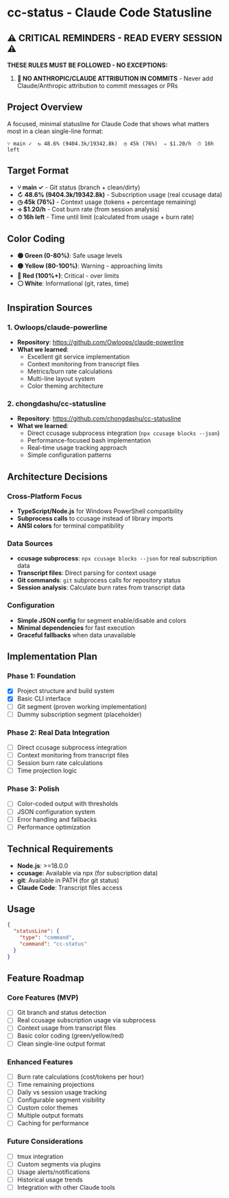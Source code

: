 # cc-status - Claude Code Statusline

  ## ⚠️ CRITICAL REMINDERS - READ EVERY SESSION ⚠️
  **THESE RULES MUST BE FOLLOWED - NO EXCEPTIONS:**

  1. **🚫 NO ANTHROPIC/CLAUDE ATTRIBUTION IN COMMITS** - Never add Claude/Anthropic attribution to
  commit messages or PRs

## Project Overview

A focused, minimal statusline for Claude Code that shows what matters most in a clean single-line format:

```
⑂ main ✓  ↻ 48.6% (9404.3k/19342.8k)  ◷ 45k (76%)  ⟢ $1.20/h  ⏱ 16h left
```

## Target Format

- **⑂ main ✓** - Git status (branch + clean/dirty)
- **↻ 48.6% (9404.3k/19342.8k)** - Subscription usage (real ccusage data)  
- **◷ 45k (76%)** - Context usage (tokens + percentage remaining)
- **⟢ $1.20/h** - Cost burn rate (from session analysis)
- **⏱ 16h left** - Time until limit (calculated from usage + burn rate)

## Color Coding

- **🟢 Green (0-80%)**: Safe usage levels
- **🟡 Yellow (80-100%)**: Warning - approaching limits  
- **🔴 Red (100%+)**: Critical - over limits
- **⚪ White**: Informational (git, rates, time)

## Inspiration Sources

### 1. Owloops/claude-powerline
- **Repository**: https://github.com/Owloops/claude-powerline
- **What we learned**: 
  - Excellent git service implementation
  - Context monitoring from transcript files
  - Metrics/burn rate calculations
  - Multi-line layout system
  - Color theming architecture

### 2. chongdashu/cc-statusline  
- **Repository**: https://github.com/chongdashu/cc-statusline
- **What we learned**:
  - Direct ccusage subprocess integration (`npx ccusage blocks --json`)
  - Performance-focused bash implementation  
  - Real-time usage tracking approach
  - Simple configuration patterns

## Architecture Decisions

### Cross-Platform Focus
- **TypeScript/Node.js** for Windows PowerShell compatibility
- **Subprocess calls** to ccusage instead of library imports
- **ANSI colors** for terminal compatibility

### Data Sources
- **ccusage subprocess**: `npx ccusage blocks --json` for real subscription data
- **Transcript files**: Direct parsing for context usage
- **Git commands**: `git` subprocess calls for repository status
- **Session analysis**: Calculate burn rates from transcript data

### Configuration
- **Simple JSON config** for segment enable/disable and colors
- **Minimal dependencies** for fast execution
- **Graceful fallbacks** when data unavailable

## Implementation Plan

### Phase 1: Foundation
- [x] Project structure and build system
- [x] Basic CLI interface  
- [ ] Git segment (proven working implementation)
- [ ] Dummy subscription segment (placeholder)

### Phase 2: Real Data Integration
- [ ] Direct ccusage subprocess integration
- [ ] Context monitoring from transcript files
- [ ] Session burn rate calculations
- [ ] Time projection logic

### Phase 3: Polish
- [ ] Color-coded output with thresholds
- [ ] JSON configuration system
- [ ] Error handling and fallbacks
- [ ] Performance optimization

## Technical Requirements

- **Node.js**: >=18.0.0
- **ccusage**: Available via npx (for subscription data)
- **git**: Available in PATH (for git status)
- **Claude Code**: Transcript files access

## Usage

```json
{
  "statusLine": {
    "type": "command",
    "command": "cc-status"
  }
}
```

## Feature Roadmap

### Core Features (MVP)
- [ ] Git branch and status detection
- [ ] Real ccusage subscription usage via subprocess 
- [ ] Context usage from transcript files
- [ ] Basic color coding (green/yellow/red)
- [ ] Clean single-line output format

### Enhanced Features
- [ ] Burn rate calculations (cost/tokens per hour)
- [ ] Time remaining projections
- [ ] Daily vs session usage tracking
- [ ] Configurable segment visibility
- [ ] Custom color themes
- [ ] Multiple output formats
- [ ] Caching for performance

### Future Considerations
- [ ] tmux integration
- [ ] Custom segments via plugins
- [ ] Usage alerts/notifications
- [ ] Historical usage trends
- [ ] Integration with other Claude tools